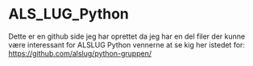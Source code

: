 # ALS_LUG_Python

Dette er en github side jeg har oprettet da jeg har en del filer der kunne være interessant for ALSLUG Python vennerne at se
kig her istedet for: https://github.com/alslug/python-gruppen/
